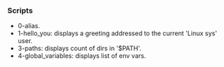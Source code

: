 ### Scripts
- 0-alias.
- 1-hello_you: displays a greeting addressed to the current 'Linux sys' user.
- 3-paths: displays count of dirs in '$PATH'.
- 4-global_variables: displays list of env vars.
